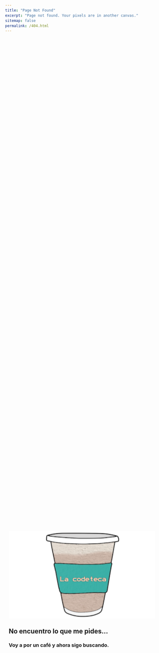 ```yaml
---
title: "Page Not Found"
excerpt: "Page not found. Your pixels are in another canvas."
sitemap: false
permalink: /404.html
---
```


<style> 
.cajita{
  position: absolute;
  left: 50%;
  top: 50%;
  -webkit-transform: translate(-50%, -50%);
  transform: translate(-50%, -50%);
}

</style>
<div class = "cajita">
<img src="/assets/images/coffe.png" align="center"/>

<h2>No encuentro lo que me pides... </h2>

<h3>Voy a por un café y ahora sigo buscando. </h3>